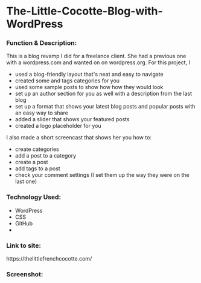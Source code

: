 # The-Little-Cocotte-Blog-with-WordPress

<h3>Function & Description:</h3>
This is a blog revamp I did for a freelance client. She had a previous one with a wordpress.com and wanted on on wordpress.org. 
For this project, I

- used a blog-friendly layout that's neat and easy to navigate
- created some and tags categories for you
- used some sample posts to show how how they would look
- set up an author section for you as well with a description from the last blog
- set up a format that shows your latest blog posts and popular posts with an easy way to share
- added a slider that shows your featured posts
- created a logo placeholder for you


I also made a short screencast that shows her you how to:
- create categories
- add a post to a category
- create a post
- add tags to a post
- check your comment settings (I set them up the way they were on the last one)

<h3>Technology Used:</h3>

- WordPress
- CSS
- GitHub 
- 

<h3>Link to site:</h3>
https://thelittlefrenchcocotte.com/

<h3>Screenshot:</h3>




